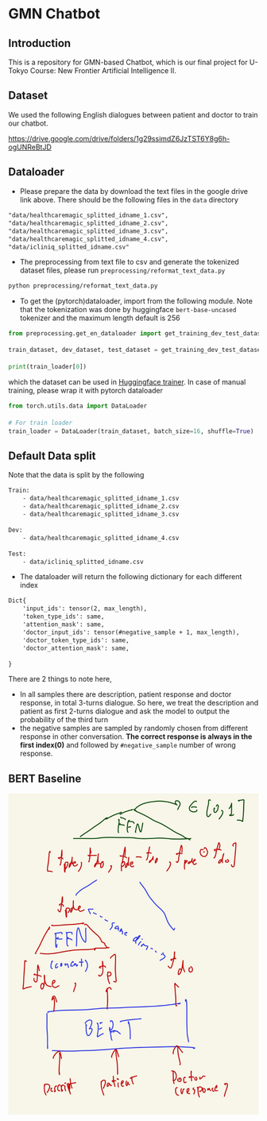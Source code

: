 # GMN Chatbot
## Introduction
This is a repository for GMN-based Chatbot, which is our final project for U-Tokyo Course: New Frontier Artificial Intelligence II.
## Dataset
We used the following English dialogues between patient and doctor to train our chatbot.

https://drive.google.com/drive/folders/1g29ssimdZ6JzTST6Y8g6h-ogUNReBtJD

## Dataloader
- Please prepare the data by download the text files in the google drive link above. There should be the following files in the `data` directory
```
"data/healthcaremagic_splitted_idname_1.csv",
"data/healthcaremagic_splitted_idname_2.csv",
"data/healthcaremagic_splitted_idname_3.csv",
"data/healthcaremagic_splitted_idname_4.csv",
"data/icliniq_splitted_idname.csv"
```
- The preprocessing from text file to csv and generate the tokenized dataset files, please run `preprocessing/reformat_text_data.py` 
```bash
python preprocessing/reformat_text_data.py
```
- To get the (pytorch)dataloader, import from the following module. Note that the tokenization was done by huggingface `bert-base-uncased` tokenizer and the maximum length default is 256
```python
from preprocessing.get_en_dataloader import get_training_dev_test_dataset

train_dataset, dev_dataset, test_dataset = get_training_dev_test_dataset(debugging=False, max_length=256)

print(train_loader[0])
```
which the dataset can be used in [Huggingface trainer](https://huggingface.co/transformers/main_classes/trainer.html#transformers.Trainer). In case of manual training, please wrap it with pytorch dataloader
```python
from torch.utils.data import DataLoader

# For train loader
train_loader = DataLoader(train_dataset, batch_size=16, shuffle=True)
```

## Default Data split
Note that the data is split by the following
```
Train:
    - data/healthcaremagic_splitted_idname_1.csv
    - data/healthcaremagic_splitted_idname_2.csv
    - data/healthcaremagic_splitted_idname_3.csv

Dev:
    - data/healthcaremagic_splitted_idname_4.csv

Test:
    - data/icliniq_splitted_idname.csv
```
- The dataloader will return the following dictionary for each different index
```
Dict{
    'input_ids': tensor(2, max_length),
    'token_type_ids': same,
    'attention_mask': same,
    'doctor_input_ids': tensor(#negative_sample + 1, max_length),
    'doctor_token_type_ids': same,
    'doctor_attention_mask': same,

}
```
There are 2 things to note here,
- In all samples there are description, patient response and doctor response, in total 3-turns dialogue. So here, we treat the description and patient as first 2-turns dialogue and ask the model to output the probability of the third turn
- the negative samples are sampled by randomly chosen from different response in other conversation. **The correct response is always in the first index(0)** and followed by `#negative_sample` number of wrong response.

## BERT Baseline
![Alt text](BERT_architecture.jpeg?raw=true "Optional Title")
